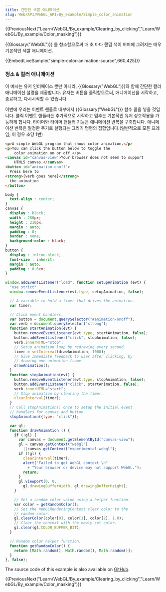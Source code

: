 ```yaml
---
title: 간단한 색깔 애니메이션
slug: Web/API/WebGL_API/By_example/Simple_color_animation
---
```

{{PreviousNext("Learn/WebGL/By_example/Clearing_by_clicking","Learn/WebGL/By_example/Color_masking")}}

{{Glossary("WebGL")}} 를 청소함으로써 매 초 마다 랜덤 색이 버퍼에 그려지는 매우 기본적인 색깔 애니메이션.

{{EmbedLiveSample("simple-color-animation-source",660,425)}}

### 청소 & 컬러 애니메이션

이 예시는 유저 인터페이스 뿐만 아니라, {{Glossary("WebGL")}}와 함께 간단한 컬러 애니메이션 설명을 제공합니다. 유저는 버튼을 클릭함으로써, 애니메이션을 시작하고, 종료하고, 다시시작할 수 있습니다.

이번에 우리는 이벤트 핸들로 내부에서 {{Glossary("WebGL")}} 함수 콜을 넣을 것입니다. 클릭 이벤트 핸들러는 추가적으로 시작하고 멈추는 기본적인 유저 상호작용을 가능하게 합니다. 타이머와 타이머 핸들러 기능은 애니메이션 반복을 구축합니다. 애니메이션 반복은 일정한 주기로 실행되는 그리기 명령의 집합입니다.(일반적으로 모든 프레임; 이 경우 초당 1번)

```html
<p>A simple WebGL program that shows color animation.</p>
<p>You can click the button below to toggle the
    color animation on or off.</p>
<canvas id="canvas-view">Your browser does not seem to support
    HTML5 canvas.</canvas>
<button id="animation-onoff">
  Press here to
<strong>[verb goes here]</strong>
  the animation
</button>
```

```css
body {
  text-align : center;
}
canvas {
  display : block;
  width : 280px;
  height : 210px;
  margin : auto;
  padding : 0;
  border : none;
  background-color : black;
}
button {
  display : inline-block;
  font-size : inherit;
  margin : auto;
  padding : 0.6em;
}
```

```js
window.addEventListener("load", function setupAnimation (evt) {
  "use strict"
  window.removeEventListener(evt.type, setupAnimation, false);

  // A variable to hold a timer that drives the animation.
  var timer;

  // Click event handlers.
  var button = document.querySelector("#animation-onoff");
  var verb = document.querySelector("strong");
  function startAnimation(evt) {
    button.removeEventListener(evt.type, startAnimation, false);
    button.addEventListener("click", stopAnimation, false);
    verb.innerHTML="stop";
    // Setup animation loop by redrawing every second.
    timer = setInterval(drawAnimation, 1000);
    // Give immediate feedback to user after clicking, by
    // drawing one animation frame.
    drawAnimation();
  }
  function stopAnimation(evt) {
    button.removeEventListener(evt.type, stopAnimation, false);
    button.addEventListener("click", startAnimation, false);
    verb.innerHTML="start";
    // Stop animation by clearing the timer.
    clearInterval(timer);
  }
  // Call stopAnimation() once to setup the initial event
  // handlers for canvas and button.
  stopAnimation({type: "click"});

  var gl;
  function drawAnimation () {
    if (!gl) {
      var canvas = document.getElementById("canvas-view");
      gl = canvas.getContext("webgl")
        ||canvas.getContext("experimental-webgl");
      if (!gl) {
        clearInterval(timer);
        alert("Failed to get WebGL context.\n"
          + "Your browser or device may not support WebGL.");
        return;
      }
      gl.viewport(0, 0,
        gl.drawingBufferWidth, gl.drawingBufferHeight);
    }

    // Get a random color value using a helper function.
    var color = getRandomColor();
    // Set the WebGLRenderingContext clear color to the
    // random color.
    gl.clearColor(color[0], color[1], color[2], 1.0);
    // Clear the context with the newly set color.
    gl.clear(gl.COLOR_BUFFER_BIT);
  }

  // Random color helper function.
  function getRandomColor() {
    return [Math.random(), Math.random(), Math.random()];
  }
}, false);
```

The source code of this example is also available on [GitHub](https://github.com/idofilin/webgl-by-example/tree/master/simple-color-animation).

{{PreviousNext("Learn/WebGL/By_example/Clearing_by_clicking","Learn/WebGL/By_example/Color_masking")}}
